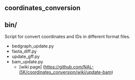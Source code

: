 ## coordinates_conversion

## bin/
Script for convert coordinates and IDs in different format files.
* bedgraph_update.py
* fasta_diff.py
* update_gff.py
* bam_update.py
    - [wiki page] (https://github.com/NAL-i5K/coordinates_conversion/wiki/update-bam)

